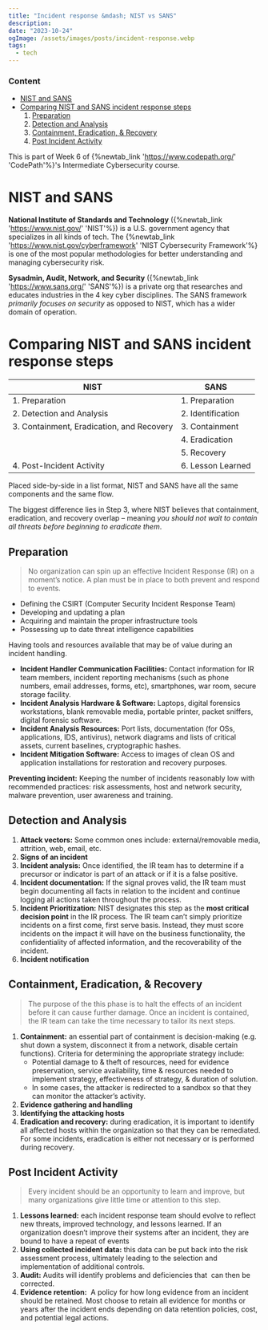 ```yaml
---
title: "Incident response &mdash; NIST vs SANS"
description:
date: "2023-10-24"
ogImage: /assets/images/posts/incident-response.webp
tags:
  - tech
---
```


### Content

- [NIST and SANS](#nist-and-sans)
- [Comparing NIST and SANS incident response steps](#comparing-nist-and-sans-incident-response-steps)
  1. [Preparation](#preparation)
  2. [Detection and Analysis](#detection-and-analysis)
  3. [Containment, Eradication, & Recovery](#containment%2C-eradication%2C-%26-recovery)
  4. [Post Incident Activity](#post-incident-activity)

This is part of Week 6 of {%newtab_link 'https://www.codepath.org/' 'CodePath'%}'s Intermediate Cybersecurity course.

# NIST and SANS

**National Institute of Standards and Technology** ({%newtab_link 'https://www.nist.gov/' 'NIST'%}) is a U.S. government agency that specializes in all kinds of tech. The {%newtab_link 'https://www.nist.gov/cyberframework' 'NIST Cybersecurity Framework'%} is one of the most popular methodologies for better understanding and managing cybersecurity risk.

**Sysadmin, Audit, Network, and Security** ({%newtab_link 'https://www.sans.org/' 'SANS'%}) is a private org that researches and educates industries in the 4 key cyber disciplines. The SANS framework _primarily focuses on security_ as opposed to NIST, which has a wider domain of operation.

# Comparing NIST and SANS incident response steps

| NIST                                      | SANS              |
| ----------------------------------------- | ----------------- |
| 1. Preparation                            | 1. Preparation    |
| 2. Detection and Analysis                 | 2. Identification |
| 3. Containment, Eradication, and Recovery | 3. Containment    |
|                                           | 4. Eradication    |
|                                           | 5. Recovery       |
| 4. Post-Incident Activity                 | 6. Lesson Learned |

Placed side-by-side in a list format, NIST and SANS have all the same components and the same flow.

The biggest difference lies in Step 3, where NIST believes that containment, eradication, and recovery overlap – meaning _you should not wait to contain all threats before beginning to eradicate them_.

## Preparation

> No organization can spin up an effective Incident Response (IR) on a moment’s notice. A plan must be in place to both prevent and respond to events.

- Defining the CSIRT (Computer Security Incident Response Team)
- Developing and updating a plan
- Acquiring and maintain the proper infrastructure tools
- Possessing up to date threat intelligence capabilities

Having tools and resources available that may be of value during an incident handling.

- **Incident Handler Communication Facilities:** Contact information for IR team members, incident reporting mechanisms (such as phone numbers, email addresses, forms, etc), smartphones, war room, secure storage facility.
- **Incident Analysis Hardware & Software:** Laptops, digital forensics workstations, blank removable media, portable printer, packet sniffers, digital forensic software.
- **Incident Analysis Resources:** Port lists, documentation (for OSs, applications, IDS, antivirus), network diagrams and lists of critical assets, current baselines, cryptographic hashes.
- **Incident Mitigation Software:** Access to images of clean OS and application installations for restoration and recovery purposes.

**Preventing incident:** Keeping the number of incidents reasonably low with recommended practices: risk assessments, host and network security, malware prevention, user awareness and training.

## Detection and Analysis

1. **Attack vectors:** Some common ones include: external/removable media, attrition, web, email, etc.
2. **Signs of an incident**
3. **Incident analysis:** Once identified, the IR team has to determine if a precursor or indicator is part of an attack or if it is a false positive.
4. **Incident documentation:** If the signal proves valid, the IR team must begin documenting all facts in relation to the incident and continue logging all actions taken throughout the process.
5. **Incident Prioritization:** NIST designates this step as the **most critical decision point** in the IR process. The IR team can’t simply prioritize incidents on a first come, first serve basis. Instead, they must score incidents on the impact it will have on the business functionality, the confidentiality of affected information, and the recoverability of the incident.
6. **Incident notification**

## Containment, Eradication, & Recovery

> The purpose of the this phase is to halt the effects of an incident before it can cause further damage. Once an incident is contained, the IR team can take the time necessary to tailor its next steps.

1. **Containment:** an essential part of containment is decision-making (e.g. shut down a system, disconnect it from a network, disable certain functions). Criteria for determining the appropriate strategy include:
   - Potential damage to & theft of resources, need for evidence preservation, service availability, time & resources needed to implement strategy, effectiveness of strategy, & duration of solution.
   - In some cases, the attacker is redirected to a sandbox so that they can monitor the attacker’s activity.
2. **Evidence gathering and handling**
3. **Identifying the attacking hosts**
4. **Eradication and recovery:** during eradication, it is important to identify all affected hosts within the organization so that they can be remediated. For some incidents, eradication is either not necessary or is performed during recovery.

## Post Incident Activity

> Every incident should be an opportunity to learn and improve, but many organizations give little time or attention to this step.

1. **Lessons learned:** each incident response team should evolve to reflect new threats, improved technology, and lessons learned. If an organization doesn’t improve their systems after an incident, they are bound to have a repeat of events
2. **Using collected incident data:** this data can be put back into the risk assessment process, ultimately leading to the selection and implementation of additional controls.
3. **Audit:** Audits will identify problems and deficiencies that  can then be corrected.
4. **Evidence retention:**  A policy for how long evidence from an incident should be retained. Most choose to retain all evidence for months or years after the incident ends depending on data retention policies, cost, and potential legal actions.
